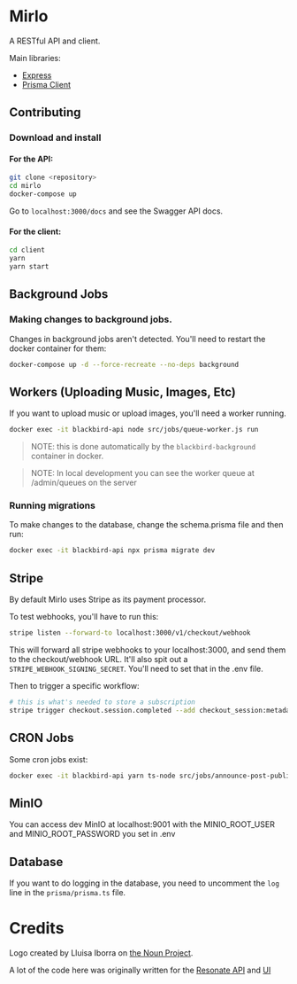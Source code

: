 # Mirlo

A RESTful API and client.

Main libraries:

- [Express](https://expressjs.com/)
- [Prisma Client](https://www.prisma.io/docs)

## Contributing

### Download and install

#### For the API:

```sh
git clone <repository>
cd mirlo
docker-compose up
```

Go to `localhost:3000/docs` and see the Swagger API docs.

#### For the client:

```sh
cd client
yarn
yarn start
```

## Background Jobs

### Making changes to background jobs.

Changes in background jobs aren't detected. You'll need to restart the docker container for them:

```sh
docker-compose up -d --force-recreate --no-deps background
```

## Workers (Uploading Music, Images, Etc)

If you want to upload music or upload images, you'll need a worker running.

```sh
docker exec -it blackbird-api node src/jobs/queue-worker.js run
```

> NOTE: this is done automatically by the `blackbird-background` container in docker.

> NOTE: In local development you can see the worker queue at /admin/queues on the server

### Running migrations

To make changes to the database, change the schema.prisma file and then run:

```sh
docker exec -it blackbird-api npx prisma migrate dev
```

## Stripe

By default Mirlo uses Stripe as its payment processor.

To test webhooks, you'll have to run this:

```sh
stripe listen --forward-to localhost:3000/v1/checkout/webhook
```

This will forward all stripe webhooks to your localhost:3000, and send them to the checkout/webhook URL. It'll also spit out a `STRIPE_WEBHOOK_SIGNING_SECRET`. You'll need to set that in the .env file.

Then to trigger a specific workflow:

```sh
# this is what's needed to store a subscription
stripe trigger checkout.session.completed --add checkout_session:metadata.userId=3 --add checkout_session:metadata.tierId=2
```

## CRON Jobs

Some cron jobs exist:

```sh
docker exec -it blackbird-api yarn ts-node src/jobs/announce-post-published.ts
```

## MinIO

You can access dev MinIO at localhost:9001 with the MINIO_ROOT_USER and MINIO_ROOT_PASSWORD you set in .env

## Database

If you want to do logging in the database, you need to uncomment the `log` line in the `prisma/prisma.ts` file.

# Credits

Logo created by Lluisa Iborra on [the Noun Project](https://thenounproject.com/icon/bird-818956/).

A lot of the code here was originally written for the [Resonate API](https://github.com/resonatecoop/api) and [UI](https://github.com/resonatecoop/beam/)
